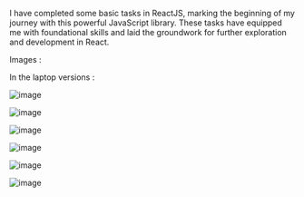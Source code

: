 I have completed some basic tasks in ReactJS, marking the beginning of my journey with this powerful JavaScript library. These tasks have equipped me with foundational skills and laid the groundwork for further exploration and development in React.

Images :

In the laptop versions :

![image](https://github.com/Aravind6023/Responsive-Designs-ReactJS/assets/135958235/f1aa95aa-0a5e-4948-9a09-005c7f511c1b)

![image](https://github.com/Aravind6023/Responsive-Designs-ReactJS/assets/135958235/cf9c181f-c4a8-4e9a-a501-0bfae9e00603)

![image](https://github.com/Aravind6023/Responsive-Designs-ReactJS/assets/135958235/74d4549c-7056-4646-aea0-64ac0a3b7520)

![image](https://github.com/Aravind6023/Responsive-Designs-ReactJS/assets/135958235/278f8e0b-294b-46ab-9b73-4f8953505d1a)

![image](https://github.com/Aravind6023/Responsive-Designs-ReactJS/assets/135958235/dc0217cb-9c2b-47dc-a695-a9ac03ce76df)

![image](https://github.com/Aravind6023/Responsive-Designs-ReactJS/assets/135958235/650dd5ce-4104-4d8a-86dd-0e80bb0151b7)



